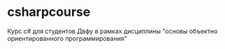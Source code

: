 # csharpcourse
Курс c# для студентов Двфу в рамках дисциплины "основы объектно ориентированного программирования"

